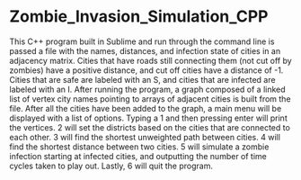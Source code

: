 # Zombie_Invasion_Simulation_CPP
This C++ program built in Sublime and run through the command line is passed a file with the names, distances, and infection state of cities in an adjacency matrix. Cities that have roads still connecting them (not cut off by zombies) have a positive distance, and cut off cities have a distance of -1. Cities that are safe are labeled with an S, and cities that are infected are labeled with an I. After running the program, a graph composed of a linked list of vertex city names pointing to arrays of adjacent cities is built from the file. After all the cities have been added to the graph, a main menu will be displayed with a list of options. Typing a 1 and then pressing enter will print the vertices. 2 will set the districts based on the cities that are connected to each other. 3 will find the shortest unweighted path between cities. 4 will find the shortest distance between two cities. 5 will simulate a zombie infection starting at infected cities, and outputting the number of time cycles taken to play out. Lastly, 6 will quit the program.
